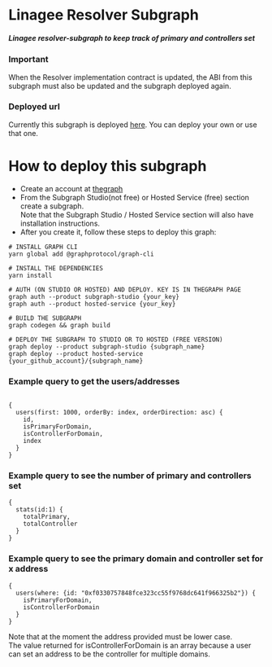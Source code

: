 # Linagee Resolver Subgraph

##### Linagee resolver-subgraph to keep track of primary and controllers set

### Important 
When the Resolver implementation contract is updated, the ABI from 
this subgraph must also be updated and the subgraph deployed again.

### Deployed url
Currently this subgraph is deployed [here](https://thegraph.com/hosted-service/subgraph/chriton/lnr-resolver-subgraph).
You can deploy your own or use that one.

# How to deploy this subgraph

- Create an account at [thegraph](https://thegraph.com/)
- From the Subgraph Studio(not free) or Hosted Service (free) section create a subgraph.   
  Note that the Subgraph Studio / Hosted Service section will also have installation instructions.
- After you create it, follow these steps to deploy this graph:

```shell
# INSTALL GRAPH CLI 
yarn global add @graphprotocol/graph-cli

# INSTALL THE DEPENDENCIES
yarn install

# AUTH (ON STUDIO OR HOSTED) AND DEPLOY. KEY IS IN THEGRAPH PAGE
graph auth --product subgraph-studio {your_key}
graph auth --product hosted-service {your_key}

# BUILD THE SUBGRAPH
graph codegen && graph build

# DEPLOY THE SUBGRAPH TO STUDIO OR TO HOSTED (FREE VERSION)
graph deploy --product subgraph-studio {subgraph_name}
graph deploy --product hosted-service {your_github_account}/{subgraph_name}
```

### Example query to get the users/addresses

```

{
  users(first: 1000, orderBy: index, orderDirection: asc) {
    id,
    isPrimaryForDomain,
    isControllerForDomain,
    index
  }
}

```

### Example query to see the number of primary and controllers set
```
{
  stats(id:1) {
    totalPrimary,
    totalController
  }
}

```

### Example query to see the primary domain and controller set for x address
```
{
  users(where: {id: "0xf0330757848fce323cc55f9768dc641f966325b2"}) {
    isPrimaryForDomain,
    isControllerForDomain
  }
}

```
Note that at the moment the address provided must be lower case. <br/>
The value returned for isControllerForDomain is an array because a user can set an address to be
the controller for multiple domains.

